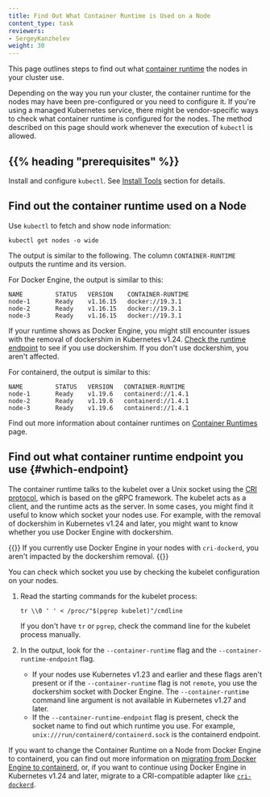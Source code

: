 ```yaml
---
title: Find Out What Container Runtime is Used on a Node
content_type: task
reviewers:
- SergeyKanzhelev
weight: 30
---
```


<!-- overview -->

This page outlines steps to find out what [container runtime](/docs/setup/production-environment/container-runtimes/)
the nodes in your cluster use.

Depending on the way you run your cluster, the container runtime for the nodes may
have been pre-configured or you need to configure it. If you're using a managed
Kubernetes service, there might be vendor-specific ways to check what container runtime is
configured for the nodes. The method described on this page should work whenever
the execution of `kubectl` is allowed.

## {{% heading "prerequisites" %}}

Install and configure `kubectl`. See [Install Tools](/docs/tasks/tools/#kubectl) section for details.

## Find out the container runtime used on a Node

Use `kubectl` to fetch and show node information:

```shell
kubectl get nodes -o wide
```

The output is similar to the following. The column `CONTAINER-RUNTIME` outputs
the runtime and its version.

For Docker Engine, the output is similar to this:

```none
NAME         STATUS   VERSION    CONTAINER-RUNTIME
node-1       Ready    v1.16.15   docker://19.3.1
node-2       Ready    v1.16.15   docker://19.3.1
node-3       Ready    v1.16.15   docker://19.3.1
```
If your runtime shows as Docker Engine, you might still encounter issues with the
removal of dockershim in Kubernetes v1.24.
[Check the runtime endpoint](#which-endpoint) to see if you use dockershim.
If you don't use dockershim, you aren't affected. 

For containerd, the output is similar to this:

```none
NAME         STATUS   VERSION   CONTAINER-RUNTIME
node-1       Ready    v1.19.6   containerd://1.4.1
node-2       Ready    v1.19.6   containerd://1.4.1
node-3       Ready    v1.19.6   containerd://1.4.1
```

Find out more information about container runtimes
on [Container Runtimes](/docs/setup/production-environment/container-runtimes/)
page.

## Find out what container runtime endpoint you use {#which-endpoint}

The container runtime talks to the kubelet over a Unix socket using the [CRI
protocol](/docs/concepts/architecture/cri/), which is based on the gRPC
framework. The kubelet acts as a client, and the runtime acts as the server.
In some cases, you might find it useful to know which socket your nodes use. For
example, with the removal of dockershim in Kubernetes v1.24 and later, you might
want to know whether you use Docker Engine with dockershim.

{{<note>}}
If you currently use Docker Engine in your nodes with `cri-dockerd`, you aren't
impacted by the dockershim removal.
{{</note>}}

You can check which socket you use by checking the kubelet configuration on your
nodes.

1.  Read the starting commands for the kubelet process:

    ```
    tr \\0 ' ' < /proc/"$(pgrep kubelet)"/cmdline
    ```
    If you don't have `tr` or `pgrep`, check the command line for the kubelet
    process manually.

1.  In the output, look for the `--container-runtime` flag and the
    `--container-runtime-endpoint` flag.

    *   If your nodes use Kubernetes v1.23 and earlier and these flags aren't
        present or if the `--container-runtime` flag is not `remote`,
        you use the dockershim socket with Docker Engine. The `--container-runtime` command line
        argument is not available in Kubernetes v1.27 and later.
    *   If the `--container-runtime-endpoint` flag is present, check the socket
        name to find out which runtime you use. For example,
        `unix:///run/containerd/containerd.sock` is the containerd endpoint.

If you want to change the Container Runtime on a Node from Docker Engine to containerd,
you can find out more information on [migrating from Docker Engine to  containerd](/docs/tasks/administer-cluster/migrating-from-dockershim/change-runtime-containerd/),
or, if you want to continue using Docker Engine in Kubernetes v1.24 and later, migrate to a
CRI-compatible adapter like [`cri-dockerd`](https://github.com/Mirantis/cri-dockerd).
